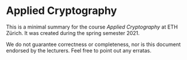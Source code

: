 # Applied Cryptography

This is a minimal summary for the course *Applied Cryptography* at ETH Zürich.
It was created during the spring semester 2021.

We do not guarantee correctness or completeness, nor is this document endorsed by the lecturers.
Feel free to point out any erratas.
